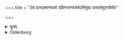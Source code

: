 +++
title = "36 प्रत्यङ्माणवको दक्षिणजान्वक्तोऽभिमुख आचार्यमुदगग्रेष्वेव"

+++

<details><summary>मूलम्</summary>

प्रत्यङ्माणवको दक्षिणजान्वक्तोऽभिमुख आचार्यमुदगग्रेष्वेव दर्भेषु ३६
</details>

<details><summary>Oldenberg</summary>

36. The student to the west, bending his right knee, turning his face towards the teacher, also on northward-pointed Darbha grass.
</details>
